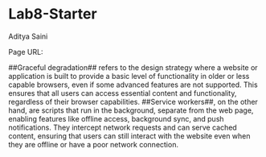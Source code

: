 # Lab8-Starter

Aditya Saini

Page URL: 

##Graceful degradation## refers to the design strategy where a website or application is built to provide a basic level of functionality in older or less capable browsers, even if some advanced features are not supported. This ensures that all users can access essential content and functionality, regardless of their browser capabilities. 
##Service workers##, on the other hand, are scripts that run in the background, separate from the web page, enabling features like offline access, background sync, and push notifications. They intercept network requests and can serve cached content, ensuring that users can still interact with the website even when they are offline or have a poor network connection.

